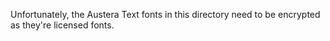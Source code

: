 Unfortunately, the Austera Text fonts in this directory need to be encrypted as they're licensed
fonts.
